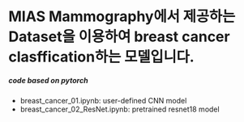 # MIAS Mammography에서 제공하는 Dataset을 이용하여 breast cancer clasffication하는 모델입니다.
##### code based on pytorch

- breast_cancer_01.ipynb: user-defined CNN model<br>
- breast_cancer_02_ResNet.ipynb: pretrained resnet18 model
